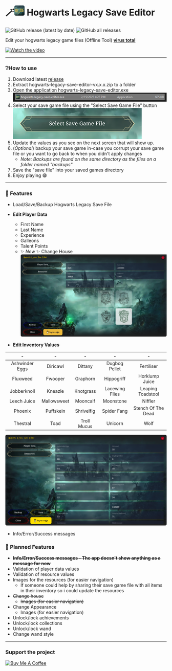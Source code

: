 # 🪄![icon.png](icon.png) Hogwarts Legacy Save Editor

![GitHub release (latest by date)](https://img.shields.io/github/v/release/jianastrero/hogwarts-legacy-save-editor)
![GitHub all releases](https://img.shields.io/github/downloads/jianastrero/hogwarts-legacy-save-editor/total)

Edit your hogwarts legacy game files (Offline Tool)
[**virus total**](https://www.virustotal.com/gui/file/f09b183c8ab00d41b9f2bd9b43178af724d7e237a5234865130f456f72f4c46c)

[![Watch the video](https://img.youtube.com/vi/NreJ3Vk_e10/default.jpg)](https://youtu.be/NreJ3Vk_e10)

---

### ❔How to use

1. Download latest [release](https://github.com/jianastrero/hogwarts-legacy-save-editor/releases)
2. Extract hogwarts-legacy-save-editor-vx.x.x.zip to a folder
3. Open the application hogwarts-legacy-save-editor.exe
   ![hogwarts-legacy-save-editor.exe](screenshots/application-on-folder.png)
4. Select your save game file using the "Select Save Game File" button
   ![image.png](screenshots/select-game-save-file.png)
5. Update the values as you see on the next screen that will show up.
6. (*Optional*) backup your save game in-case you corrupt your save game file or you want to go back to when you didn't apply changes
   * *Note: Backups are found on the same directory as the files on a folder named "backups"*
7. Save the "save file" into your saved games directory
8. Enjoy playing 😁

---

### 🚀 Features

* Load/Save/Backup Hogwarts Legacy Save File
* **Edit Player Data**

  * First Name
  * Last Name
  * Experience
  * Galleons
  * Talent Points
  * ✨ _New_ ✨ Change House
    ![personal_data_screen.png](screenshots/personal_data_screen.png)
* **Edit Inventory Values**


|       -        |      -      |      -      |       -        |         -          |
|:--------------:|:-----------:|:-----------:|:--------------:|:------------------:|
| Ashwinder Eggs |  Diricawl   |   Dittany   | Dugbog Pellet  |     Fertiliser     |
|    Fluxweed    |   Fwooper   |  Graphorn   |   Hippogriff   |   Horklump Juice   |
|  Jobberknoll   |   Kneazle   |  Knotgrass  | Lacewing Flies | Leaping Toadstool  |
|  Leech Juice   | Mallowsweet |  Mooncalf   |   Moonstone    |      Niffler       |
|    Phoenix     |  Puffskein  | Shrivelfig  |  Spider Fang   | Stench Of The Dead |
|    Thestral    |    Toad     | Troll Mucus |    Unicorn     |        Wolf        |

![resources_screen.png](screenshots/resources_screen.png)

* Info/Error/Success messages

### 🔮 Planned Features

* ~~**Info/Error/Success messages - The app doesn't show anything as a message for now**~~
* Validation of player data values
* Validation of resource values
* Images for the resources (for easier navigation)
  * If someone could help by sharing their save game file with all items in their inventory so i could update the resources
* ~~Change house~~
  * ~~Images (for easier navigation)~~
* Change Appearance
  * Images (for easier navigation)
* Unlock/lock achievements
* Unlock/lock collections
* Unlock/lock wand
* Change wand style

---

### Support the project

<a href="https://www.buymeacoffee.com/jianastrero" target="_blank"><img src="https://cdn.buymeacoffee.com/buttons/v2/default-yellow.png" alt="Buy Me A Coffee" style="height: 60px !important;width: 217px !important;" ></a>
